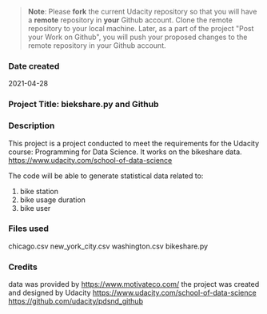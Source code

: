 >**Note**: Please **fork** the current Udacity repository so that you will have a **remote** repository in **your** Github account. Clone the remote repository to your local machine. Later, as a part of the project "Post your Work on Github", you will push your proposed changes to the remote repository in your Github account.

### Date created
2021-04-28

### Project Title: biekshare.py and Github

### Description
This project is a project conducted to meet the requirements for the Udacity course: Programming for Data Science. It works on the bikeshare data.
https://www.udacity.com/school-of-data-science

The code will be able to generate statistical data related to:
 1) bike station
 2) bike usage duration
 3) bike user

### Files used
chicago.csv
new_york_city.csv
washington.csv
bikeshare.py

### Credits
data was provided by https://www.motivateco.com/
the project was created and designed by Udacity
https://www.udacity.com/school-of-data-science
https://github.com/udacity/pdsnd_github
